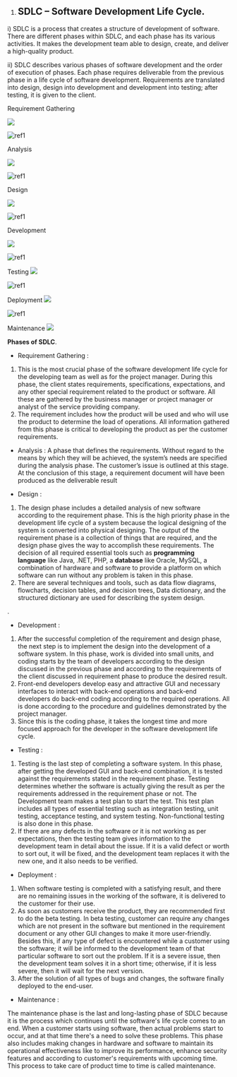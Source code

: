 ﻿1)  ## SDLC – Software Development Life Cycle. ##
   i) SDLC is a process that creates a structure of development of software. There are different phases within SDLC, and each phase has its various activities. It makes the development team able to design, create, and deliver a high-quality product.
   
  ii) SDLC describes various phases of software development and the order of execution of phases. Each phase requires deliverable from the previous phase in a life cycle of software development. Requirements are translated into design, design into development and development into testing; after testing, it is given to the client.

Requirement Gathering

![](Aspose.Words.736b20b0-925f-4082-9f3f-57168d05a695.001.png)

![ref1]

Analysis

![](Aspose.Words.736b20b0-925f-4082-9f3f-57168d05a695.003.png)

![ref1]

Design

![](Aspose.Words.736b20b0-925f-4082-9f3f-57168d05a695.004.png)

![ref1]

Development

![](Aspose.Words.736b20b0-925f-4082-9f3f-57168d05a695.005.png)

![ref1]

Testing
![](Aspose.Words.736b20b0-925f-4082-9f3f-57168d05a695.006.png)

![ref1]

Deployment
![](Aspose.Words.736b20b0-925f-4082-9f3f-57168d05a695.007.png)

![ref1]

Maintenance
![](Aspose.Words.736b20b0-925f-4082-9f3f-57168d05a695.008.png)



**Phases of SDLC**.

- Requirement Gathering :
1) This is the most crucial phase of the software development life cycle for the developing team as well as for the project manager. During this phase, the client states requirements, specifications, expectations, and any other special requirement related to the product or software. All these are gathered by the business manager or project manager or analyst of the service providing company.
1) The requirement includes how the product will be used and who will use the product to determine the load of operations. All information gathered from this phase is critical to developing the product as per the customer requirements.
- Analysis :
A phase that defines the requirements. Without regard to the means by which they will be achieved, the system’s needs are specified during the analysis phase. The customer’s issue is outlined at this stage. At the conclusion of this stage, a requirement document will have been produced as the deliverable result

- Design :
1) The design phase includes a detailed analysis of new software according to the requirement phase. This is the high priority phase in the development life cycle of a system because the logical designing of the system is converted into physical designing. The output of the requirement phase is a collection of things that are required, and the design phase gives the way to accomplish these requirements. The decision of all required essential tools such as **programming language** like Java, .NET, PHP, a **database** like Oracle, MySQL, a combination of hardware and software to provide a platform on which software can run without any problem is taken in this phase.
1) There are several techniques and tools, such as data flow diagrams, flowcharts, decision tables, and decision trees, Data dictionary, and the structured dictionary are used for describing the system design.

. 

- Development :
1) After the successful completion of the requirement and design phase, the next step is to implement the design into the development of a software system. In this phase, work is divided into small units, and coding starts by the team of developers according to the design discussed in the previous phase and according to the requirements of the client discussed in requirement phase to produce the desired result.
1) Front-end developers develop easy and attractive GUI and necessary interfaces to interact with back-end operations and back-end developers do back-end coding according to the required operations. All is done according to the procedure and guidelines demonstrated by the project manager.
1) Since this is the coding phase, it takes the longest time and more focused approach for the developer in the software development life cycle.
- Testing :
1) Testing is the last step of completing a software system. In this phase, after getting the developed GUI and back-end combination, it is tested against the requirements stated in the requirement phase. Testing determines whether the software is actually giving the result as per the requirements addressed in the requirement phase or not. The Development team makes a test plan to start the test. This test plan includes all types of essential testing such as integration testing, unit testing, acceptance testing, and system testing. Non-functional testing is also done in this phase.
1) If there are any defects in the software or it is not working as per expectations, then the testing team gives information to the development team in detail about the issue. If it is a valid defect or worth to sort out, it will be fixed, and the development team replaces it with the new one, and it also needs to be verified.
- Deployment :
1) When software testing is completed with a satisfying result, and there are no remaining issues in the working of the software, it is delivered to the customer for their use.
1) As soon as customers receive the product, they are recommended first to do the beta testing. In beta testing, customer can require any changes which are not present in the software but mentioned in the requirement document or any other GUI changes to make it more user-friendly. Besides this, if any type of defect is encountered while a customer using the software; it will be informed to the development team of that particular software to sort out the problem. If it is a severe issue, then the development team solves it in a short time; otherwise, if it is less severe, then it will wait for the next version.
1) After the solution of all types of bugs and changes, the software finally deployed to the end-user.



- Maintenance :

The maintenance phase is the last and long-lasting phase of SDLC because it is the process which continues until the software's life cycle comes to an end. When a customer starts using software, then actual problems start to occur, and at that time there's a need to solve these problems. This phase also includes making changes in hardware and software to maintain its operational effectiveness like to improve its performance, enhance security features and according to customer's requirements with upcoming time. This process to take care of product time to time is called maintenance.

[ref1]: Aspose.Words.736b20b0-925f-4082-9f3f-57168d05a695.002.png
